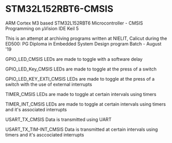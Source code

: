# STM32L152RBT6-CMSIS
ARM Cortex M3 based STM32L152RBT6 Microcontroller - CMSIS Programming on µVision IDE Keil 5

This is an attempt at archiving programs written at NIELIT, Calicut during the ED500: PG Diploma in Embedded System Design program Batch - August '19 

GPIO_LED_CMSIS 
  LEDs are made to toggle with a software delay
  
GPIO_LED_Key_CMSIS
  LEDs are made to toggle at the press of a switch

GPIO_LED_KEY_EXTI_CMSIS
  LEDs are made to toggle at the press of a switch with the use of external interrupts
  
TIMER_CMSIS
  LEDs are made to toggle at certain intervals using timers

TIMER_INT_CMSIS
  LEDs are made to toggle at certain intervals using timers and it's associated interrupts
  
USART_TX_CMSIS
  Data is transmitted using UART 
  
USART_TX_TIM-INT_CMSIS
  Data is transmitted at certain intervals using timers and it's asccociated interrupts
